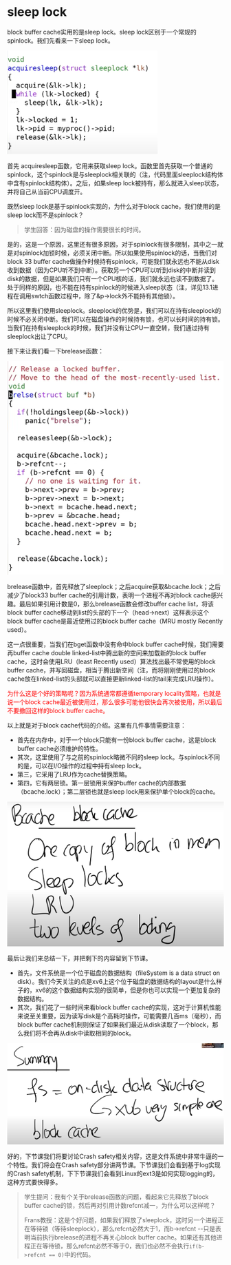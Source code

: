 # sleep lock

block buffer cache实用的是sleep lock。sleep lock区别于一个常规的spinlock。我们先看来一下sleep lock。

![img](.assets/image%20(535).png)

首先 acquiresleep函数，它用来获取sleep lock。函数里首先获取一个普通的spinlock，这个spinlock是与sleeplock相关联的（注，代码里面sleeplock结构体中含有spinlock结构体）。之后，如果sleep lock被持有，那么就进入sleep状态，并将自己从当前CPU调度开。

既然sleep lock是基于spinlock实现的，为什么对于block cache，我们使用的是sleep lock而不是spinlock？

> 学生回答：因为磁盘的操作需要很长的时间。

是的，这是一个原因，这里还有很多原因，对于spinlock有很多限制，其中之一就是对spinlock加锁时候，必须关闭中断。所以如果使用spinlock的话，当我们对block 33 buffer cache做操作时候持有spinlock，可能我们就永远也不能从disk收到数据（因为CPU听不到中断）。获取另一个CPU可以听到disk的中断并读到disk的数据，但是如果我们只有一个CPU核的话，我们就永远也读不到数据了。处于同样的原因，也不能在持有spinlock的时候进入sleep状态（注，详见13.1进程在调用swtch函数过程中，除了&p->lock外不能持有其他锁）。

所以这里我们使用sleeplock。sleeplock的优势是，我们可以在持有sleeplock的时候不必关闭中断。我们可以在磁盘操作的时候持有锁，也可以长时间的持有锁。当我们在持有sleeplock的时候，我们并没有让CPU一直空转，我们通过持有sleeplock出让了CPU。

接下来让我们看一下brelease函数：

![img](.assets/image%20(613).png)

brelease函数中，首先释放了sleeplock；之后acquire获取&bcache.lock；之后减少了block33 buffer cache的引用计数，表明一个进程不再对block cache感兴趣。最后如果引用计数是0，那么brelease函数会修改buffer cache list，将该block buffer cache移动到list的头部的下一个（head->next）这样表示这个block buffer cache是最近使用过的block buffer cache（MRU mostly Recently used）。

这一点很重要，当我们在bget函数中没有命中block buffer cache时候，我们需要再buffer cache double linked-list中腾出新的空间来加载新的block buffer cache，这时会使用LRU（least Recently used）算法找出最不常使用的block buffer cache，并写回磁盘，相当于腾出新空间（注，而将刚刚使用过的block cache放在linked-list的头部就可以直接更新linked-list的tail来完成LRU操作）。

<font color=red>为什么这是个好的策略呢？因为系统通常都遵循temporary locality策略，也就是说一个block cache最近被使用过，那么很多可能他很快会再次被使用，所以最后不要撤回这样的block buffer cache。</font>

以上就是对于block cache代码的介绍。这里有几件事情需要注意：

* 首先在内存中，对于一个block只能有一份block buffer cache，这是block buffer cache必须维护的特性。
* 其次，这里使用了与之前的spinlock略微不同的sleep lock。与spinlock不同的是，可以在I/O操作的过程中持有sleep lock。
* 第三，它采用了LRU作为cache替换策略。
* 第四，它有两层锁。第一层锁用来保护buffer cache的内部数据（bcache.lock）；第二层锁也就是sleep lock用来保护单个block的cache。

![img](.assets/image%20(530).png)

最后让我们来总结一下，并把剩下的内容留到下节课。

* 首先，文件系统是一个位于磁盘的数据结构（fileSystem is a data struct on disk）。我们今天关注的点是xv6上这个位于磁盘的数据结构的layout是什么样子的，xv6的这个数据结构实现的很简单，但是你也可以实现一个更加复杂的数据结构。
* 其次，我们花了一些时间来看block buffer cache的实现，这对于计算机性能来说至关重要，因为读写disk是个高耗时操作，可能需要几百ms（毫秒），而block buffer cache机制则保证了如果我们最近从disk读取了一个block，那么我们将不会再从disk中读取相同的block。

![img](.assets/image%20(513).png)

好的，下节课我们将要讨论Crash safety相关内容，这是文件系统中非常牛逼的一个特性。我们将会在Crash safety部分讲两节课。下节课我们会看到基于log实现的Crash safety机制，下下节课我们会看到Linux的ext3是如何实现logging的，这种方式要快得多。

>学生提问：我有个关于brelease函数的问题，看起来它先释放了block buffer cache的锁，然后再对引用计数refcnt减一，为什么可以这样呢？
>
>Frans教授：这是个好问题，如果我们释放了sleeplock，这时另一个进程正在等待锁（等待sleeplock），那么refcnt必然大于1，而b->refcnt --只是表明当前执行brelease的进程不再关心block buffer cache。如果还有其他进程正在等待锁，那么refcnt必然不等于0，我们也必然不会执行`if(b->refcnt == 0)`中的代码。


